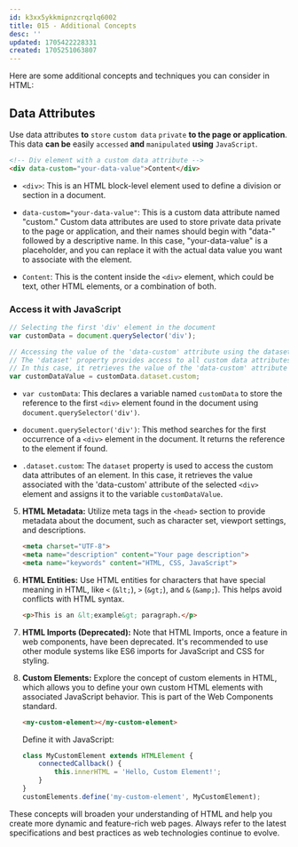 ```yaml
---
id: k3xx5ykkmipnzcrqzlq6002
title: 015 - Additional Concepts
desc: ''
updated: 1705422228331
created: 1705251063807
---
```


Here are some additional concepts and techniques you can consider in HTML:

## Data Attributes

Use data attributes **to** `store` `custom data` `private` **to the page or application**. This data **can be** easily `accessed` **and** `manipulated` **using** `JavaScript`.

```html
<!-- Div element with a custom data attribute -->
<div data-custom="your-data-value">Content</div>
```

- `<div>`: This is an HTML block-level element used to define a division or section in a document.

- `data-custom="your-data-value"`: This is a custom data attribute named "custom." Custom data attributes are used to store private data private to the page or application, and their names should begin with "data-" followed by a descriptive name. In this case, "your-data-value" is a placeholder, and you can replace it with the actual data value you want to associate with the element.

- `Content`: This is the content inside the `<div>` element, which could be text, other HTML elements, or a combination of both.

### Access it with JavaScript

```javascript
// Selecting the first 'div' element in the document
var customData = document.querySelector('div');

// Accessing the value of the 'data-custom' attribute using the dataset property
// The 'dataset' property provides access to all custom data attributes (data-* attributes)
// In this case, it retrieves the value of the 'data-custom' attribute
var customDataValue = customData.dataset.custom;
```

- `var customData`: This declares a variable named `customData` to store the reference to the first `<div>` element found in the document using `document.querySelector('div')`.

- `document.querySelector('div')`: This method searches for the first occurrence of a `<div>` element in the document. It returns the reference to the element if found.

- `.dataset.custom`: The `dataset` property is used to access the custom data attributes of an element. In this case, it retrieves the value associated with the 'data-custom' attribute of the selected `<div>` element and assigns it to the variable `customDataValue`.

5. **HTML Metadata:**
   Utilize meta tags in the `<head>` section to provide metadata about the document, such as character set, viewport settings, and descriptions.

   ```html
   <meta charset="UTF-8">
   <meta name="description" content="Your page description">
   <meta name="keywords" content="HTML, CSS, JavaScript">
   ```

6. **HTML Entities:**
   Use HTML entities for characters that have special meaning in HTML, like `<` (`&lt;`), `>` (`&gt;`), and `&` (`&amp;`). This helps avoid conflicts with HTML syntax.

   ```html
   <p>This is an &lt;example&gt; paragraph.</p>
   ```

7. **HTML Imports (Deprecated):**
   Note that HTML Imports, once a feature in web components, have been deprecated. It's recommended to use other module systems like ES6 imports for JavaScript and CSS for styling.

9. **Custom Elements:**
   Explore the concept of custom elements in HTML, which allows you to define your own custom HTML elements with associated JavaScript behavior. This is part of the Web Components standard.

   ```html
   <my-custom-element></my-custom-element>
   ```

   Define it with JavaScript:

   ```javascript
   class MyCustomElement extends HTMLElement {
       connectedCallback() {
           this.innerHTML = 'Hello, Custom Element!';
       }
   }
   customElements.define('my-custom-element', MyCustomElement);
   ```

These concepts will broaden your understanding of HTML and help you create more dynamic and feature-rich web pages. Always refer to the latest specifications and best practices as web technologies continue to evolve.
